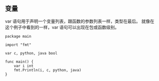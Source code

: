 ## 变量

var 语句用于声明一个变量列表，跟函数的参数列表一样，类型在最后。
就像在这个例子中看到的一样，var 语句可以出现在包或函数级别。

```golang
package main

import "fmt"

var c, python, java bool

func main() {
	var i int
	fmt.Println(i, c, python, java)
}
```